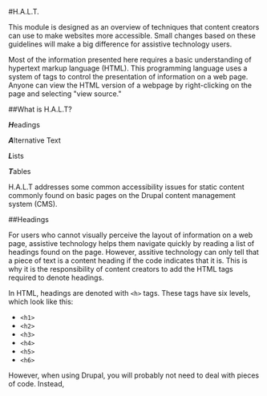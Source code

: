 #H.A.L.T.

This module is designed as an overview of techniques that content creators can use to make websites more accessible.
Small changes based on these guidelines will make a big difference for assistive technology users. 

Most of the information presented here requires a basic understanding of hypertext markup language (HTML). This programming language
uses a system of tags to control the presentation of information on a web page. Anyone can view the HTML version of a webpage by
right-clicking on the page and selecting "view source."

##What is H.A.L.T?

***H***eadings

***A***lternative Text

***L***ists

***T***ables

H.A.L.T addresses some common accessibility issues for static content commonly found on basic pages on the Drupal content management
system (CMS). 

##Headings

For users who cannot visually perceive the layout of information on a web page, assistive technology helps them navigate quickly by reading a list of headings found on the page. However, assitive technology can only tell that a piece of text is a content heading if the code indicates that it is. This is why it is the responsibility of content creators to add the HTML tags required to denote headings. 

In HTML, headings are denoted with `<h>` tags. These tags have six levels, which look like this: 
* `<h1>`
* `<h2>`
* `<h3>`
* `<h4>`
* `<h5>`
* `<h6>`

However, when using Drupal, you will probably not need to deal with pieces of code. Instead,
